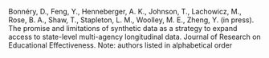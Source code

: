 Bonnéry, D., Feng, Y., Henneberger, A. K., Johnson, T., Lachowicz, M., Rose, B. A., Shaw, T.,  Stapleton, L. M., Woolley, M. E., Zheng, Y. (in press). The promise and limitations of synthetic data as a strategy to expand access to state-level multi-agency longitudinal data. Journal of Research on Educational Effectiveness.  Note: authors listed in alphabetical order
